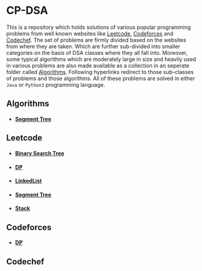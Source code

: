 # CP-DSA
This is a repository which holds solutions of various popular programming problems from well known websites like [Leetcode](https://leetcode.com/), [Codeforces](https://codeforces.com/) and  [Codechef](https://www.codechef.com/). The set of problems are firmly divided based on the websites from where they are taken. Which are further sub-divided into smaller categories on the basis of DSA classes where they all fall into. Moreover, some typical algorithms which are moderately large in size and heavily used in various problems are also made available as a collection in an seperate folder called [Algorithms](https://github.com/SohamChattopadhyayEE/CP-DSA/blob/main/Algorithms). Following hyperlinks redirect to those sub-classes of problems and those algorithms. All of these problems are solved in either `Java` or `Python3` programming language.   

## Algorithms
- #### [Segment Tree](https://github.com/SohamChattopadhyayEE/CP-DSA/blob/main/Algorithms/SegmentTree.java)

## Leetcode
- #### [Binary Search Tree](https://github.com/SohamChattopadhyayEE/CP-DSA/tree/main/Leetcode/Binary%20search%20tree)
- #### [DP](https://github.com/SohamChattopadhyayEE/CP-DSA/tree/main/Leetcode/DP)
- #### [LinkedList](https://github.com/SohamChattopadhyayEE/CP-DSA/tree/main/Leetcode/LinkedList)
- #### [Segment Tree](https://github.com/SohamChattopadhyayEE/CP-DSA/tree/main/Leetcode/Segment%20Tree)
- #### [Stack](https://github.com/SohamChattopadhyayEE/CP-DSA/tree/main/Leetcode/Stack)

## Codeforces
- #### [DP](https://github.com/SohamChattopadhyayEE/CP-DSA/tree/main/Codeforces/DP)
## Codechef
